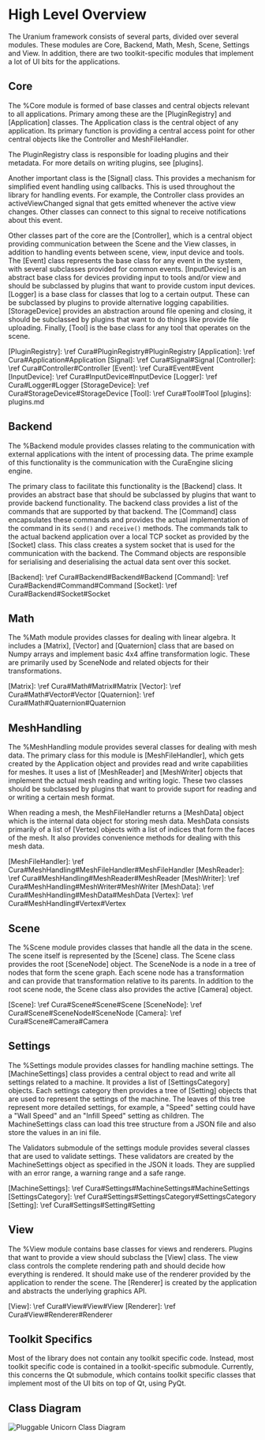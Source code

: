 High Level Overview
===================

The Uranium framework consists of several parts, divided over several
modules. These modules are Core, Backend, Math, Mesh, Scene, Settings
and View. In addition, there are two toolkit-specific modules that
implement a lot of UI bits for the applications.

Core
----

The %Core module is formed of base classes and central objects relevant
to all applications. Primary among these are the [PluginRegistry] and
[Application] classes. The Application class is the central object of any
application. Its primary function is providing a central access point
for other central objects like the Controller and MeshFileHandler.

The PluginRegistry class is responsible for loading plugins and their
metadata. For more details on writing plugins, see [plugins].

Another important class is the [Signal] class. This provides a mechanism for
simplified event handling using callbacks. This is used throughout the
library for handling events. For example, the Controller class provides
an activeViewChanged signal that gets emitted whenever the active view
changes. Other classes can connect to this signal to receive notifications
about this event.

Other classes part of the core are the [Controller], which is a central object
providing communication between the Scene and the View classes, in
addition to handling events between scene, view, input device and tools. The
[Event] class represents the base class for any event in the system, with
several subclasses provided for common events. [InputDevice] is an abstract
base class for devices providing input to tools and/or view and should be
subclassed by plugins that want to provide custom input devices. [Logger] is
a base class for classes that log to a certain output. These can be
subclassed by plugins to provide alternative logging capabilities.
[StorageDevice] provides an abstraction around file opening and closing, it
should be subclassed by plugins that want to do things like provide file
uploading. Finally, [Tool] is the base class for any tool that operates on
the scene.

[PluginRegistry]: \ref Cura#PluginRegistry#PluginRegistry
[Application]:    \ref Cura#Application#Application
[Signal]:         \ref Cura#Signal#Signal
[Controller]:     \ref Cura#Controller#Controller
[Event]:          \ref Cura#Event#Event
[InputDevice]:    \ref Cura#InputDevice#InputDevice
[Logger]:         \ref Cura#Logger#Logger
[StorageDevice]:  \ref Cura#StorageDevice#StorageDevice
[Tool]:           \ref Cura#Tool#Tool
[plugins]:        plugins.md

Backend
-------

The %Backend module provides classes relating to the communication with
external applications with the intent of processing data. The prime example
of this functionality is the communication with the CuraEngine slicing
engine.

The primary class to facilitate this functionality is the [Backend] class.
It provides an abstract base that should be subclassed by plugins that want
to provide backend functionality. The backend class provides a list of the
commands that are supported by that backend. The [Command] class encapsulates
these commands and provides the actual implementation of the command in its
`send()` and `receive()` methods. The commands talk to the actual backend
application over a local TCP socket as provided by the [Socket] class. This
class creates a system socket that is used for the communication with the
backend. The Command objects are responsible for serialising and deserialising
the actual data sent over this socket.

[Backend]: \ref Cura#Backend#Backend#Backend
[Command]: \ref Cura#Backend#Command#Command
[Socket]:  \ref Cura#Backend#Socket#Socket

Math
----

The %Math module provides classes for dealing with linear algebra. It
includes a [Matrix], [Vector] and [Quaternion] class that are based on Numpy
arrays and implement basic 4x4 affine transformation logic. These are
primarily used by SceneNode and related objects for their transformations.

[Matrix]:     \ref Cura#Math#Matrix#Matrix
[Vector]:     \ref Cura#Math#Vector#Vector
[Quaternion]: \ref Cura#Math#Quaternion#Quaternion

MeshHandling
------------

The %MeshHandling module provides several classes for dealing with mesh data.
The primary class for this module is [MeshFileHandler], which gets created by
the Application object and provides read and write capabilities for meshes. It
uses a list of [MeshReader] and [MeshWriter] objects that implement the actual
mesh reading and writing logic. These two classes should be subclassed by plugins
that want to provide suport for reading and or writing a certain mesh format.

When reading a mesh, the MeshFileHandler returns a [MeshData] object which is the
internal data object for storing mesh data. MeshData consists primarily of a list
of [Vertex] objects with a list of indices that form the faces of the mesh. It
also provides convenience methods for dealing with this mesh data.

[MeshFileHandler]: \ref Cura#MeshHandling#MeshFileHandler#MeshFileHandler
[MeshReader]:      \ref Cura#MeshHandling#MeshReader#MeshReader
[MeshWriter]:      \ref Cura#MeshHandling#MeshWriter#MeshWriter
[MeshData]:        \ref Cura#MeshHandling#MeshData#MeshData
[Vertex]:          \ref Cura#MeshHandling#Vertex#Vertex

Scene
-----

The %Scene module provides classes that handle all the data in the scene. The
scene itself is represented by the [Scene] class. The Scene class provides the
root [SceneNode] object. The SceneNode is a node in a tree of nodes that form
the scene graph. Each scene node has a transformation and can provide that
transformation relative to its parents. In addition to the root scene node, the
Scene class also provides the active [Camera] object.

[Scene]:     \ref Cura#Scene#Scene#Scene
[SceneNode]: \ref Cura#Scene#SceneNode#SceneNode
[Camera]:    \ref Cura#Scene#Camera#Camera

Settings
--------

The %Settings module provides classes for handling machine settings. The [MachineSettings]
class provides a central object to read and write all settings related to a machine.
It provides a list of [SettingsCategory] objects. Each settings category then provides
a tree of [Setting] objects that are used to represent the settings of the machine.
The leaves of this tree represent more detailed settings, for example, a "Speed" setting
could have a "Wall Speed" and an "Infill Speed" setting as children. The MachineSettings
class can load this tree structure from a JSON file and also store the values in an ini
file.

The Validators submodule of the settings module provides several classes that are used
to validate settings. These validators are created by the MachineSettings object as
specified in the JSON it loads. They are supplied with an error range, a warning range
and a safe range.

[MachineSettings]:  \ref Cura#Settings#MachineSettings#MachineSettings
[SettingsCategory]: \ref Cura#Settings#SettingsCategory#SettingsCategory
[Setting]:          \ref Cura#Settings#Setting#Setting

View
----

The %View module contains base classes for views and renderers. Plugins that want
to provide a view should subclass the [View] class. The view class controls the
complete rendering path and should decide how everything is rendered. It should
make use of the renderer provided by the application to render the scene. The
[Renderer] is created by the application and abstracts the underlying graphics API.

[View]:     \ref Cura#View#View#View
[Renderer]: \ref Cura#View#Renderer#Renderer

Toolkit Specifics
-----------------

Most of the library does not contain any toolkit specific code. Instead, most toolkit
specific code is contained in a toolkit-specific submodule. Currently, this concerns the
Qt submodule, which contains toolkit specific classes that implement most of the UI bits
on top of Qt, using PyQt.

Class Diagram
-------------
![Pluggable Unicorn Class Diagram](classes.png)
